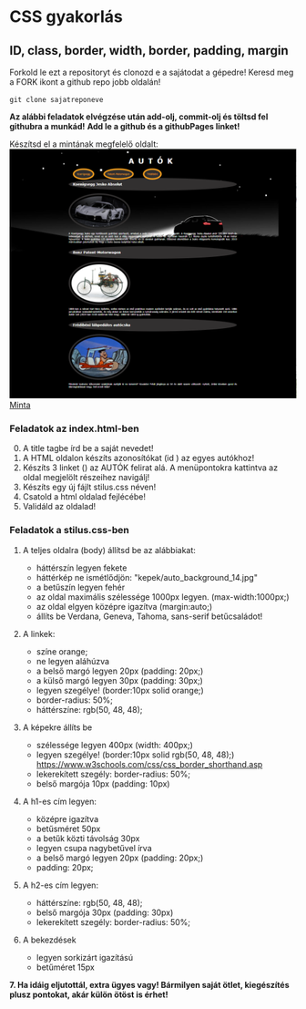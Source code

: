 # CSS gyakorlás

## ID, class, border, width, border, padding, margin

Forkold le ezt a repositoryt és clonozd e a sajátodat a gépedre! Keresd meg a FORK ikont a github repo jobb oldalán!

``` 
git clone sajatreponeve
```

**Az alábbi feladatok elvégzése után add-olj, commit-olj és töltsd fel githubra a munkád!**
**Add le a github és a githubPages linket!**

Készítsd el a mintának megfelelő oldalt: 
<img src="kepek/minta.PNG" alt="minta">
<a href="">Minta</a>

### Feladatok az index.html-ben

0. A title tagbe írd be a saját nevedet!
1. A HTML oldalon készíts azonosítókat (id ) az egyes autókhoz!
2. Készíts 3 linket (<a href=""></a>) az AUTÓK felirat alá. A menüpontokra kattintva az oldal megjelölt részeihez navigálj!
3. Készíts egy új fájlt stilus.css néven!
4. Csatold a html oldalad fejlécébe!
5. Validáld az oldalad!

### Feladatok a stilus.css-ben

1. A teljes oldalra (body) állítsd be az alábbiakat: 
   - háttérszín legyen fekete
   - háttérkép ne ismétlődjön:  "kepek/auto_background_14.jpg"    
   - a betűszín legyen fehér     
   - az oldal maximális szélessége 1000px legyen.  (max-width:1000px;)
   - az oldal elgyen középre igazítva (margin:auto;)
   - állíts be Verdana, Geneva, Tahoma, sans-serif betűcsaládot!

2. A linkek: 
    - színe orange;
    - ne legyen aláhúzva
    - a belső margó legyen 20px (padding: 20px;)
    - a külső margó legyen 30px (padding: 30px;)
    - legyen szegélye! (border:10px solid orange;)
    - border-radius: 50%;
    - háttérszíne:  rgb(50, 48, 48);

3. A képekre állíts be
   - szélessége legyen 400px (width: 400px;)
   - legyen szegélye! (border:10px solid rgb(50, 48, 48);)  https://www.w3schools.com/css/css_border_shorthand.asp 
   - lekerekített szegély: border-radius: 50%;
   - belső margója 10px (padding: 10px)

4. A h1-es cím legyen: 
    - középre igazítva
    - betűsméret 50px
    - a betűk közti távolság 30px
    - legyen csupa nagybetűvel írva
    - a belső margó legyen 20px (padding: 20px;)
    - padding: 20px;
 

5. A h2-es cím legyen: 
    - háttérszíne:   rgb(50, 48, 48);
    - belső margója 30px (padding: 30px)
    - lekerekített szegély: border-radius: 50%;

6. A bekezdések
    - legyen sorkizárt igazítású
    - betűméret 15px

**7. Ha idáig eljutottál, extra ügyes vagy! Bármilyen saját ötlet, kiegészítés plusz pontokat, akár külön ötöst is érhet!**

